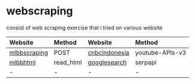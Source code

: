 # webscraping
 consist of web scraping exercise that i tried on various website  

|Website|Method|Website|Method|
|:-|:-|:-|:-|
|[mlbbscraping](https://github.com/wjudho/webscraping/blob/main/mlbbscraping.ipynb)|POST|[cnbcindonesia](https://github.com/wjudho/webscraping/blob/main/youtube/cnbc.ipynb)|youtube-APIs-v3|
|[mlbbhtml](https://github.com/wjudho/webscraping/blob/main/mlbbhtml.ipynb)|read_html|[googlesearch](https://github.com/wjudho/webscraping/blob/main/google/googlenews.ipynb)|serpapi|
|-|-|-|-|

